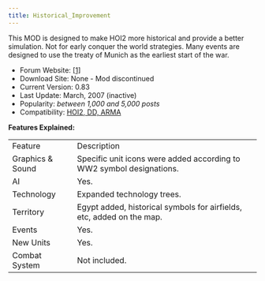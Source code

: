 ```yaml
---
title: Historical_Improvement
---
```

This MOD is designed to make HOI2 more historical and provide a better
simulation. Not for early conquer the world strategies. Many events are
designed to use the treaty of Munich as the earliest start of the war.

-   Forum Website:
    [\[1\]](http://forum.paradoxplaza.com/forum/showthread.php?t=193527)
-   Download Site: None - Mod discontinued
-   Current Version: 0.83
-   Last Update: March, 2007 (inactive)
-   Popularity: *between 1,000 and 5,000 posts*
-   Compatibility: [HOI2, DD, ARMA](/wiki/Versioning "Versioning")

**Features Explained:**

|                  |                                                                       |
|------------------|-----------------------------------------------------------------------|
| Feature          | Description                                                           |
| Graphics & Sound | Specific unit icons were added according to WW2 symbol designations.  |
| AI               | Yes.                                                                  |
| Technology       | Expanded technology trees.                                            |
| Territory        | Egypt added, historical symbols for airfields, etc, added on the map. |
| Events           | Yes.                                                                  |
| New Units        | Yes.                                                                  |
| Combat System    | Not included.                                                         |
